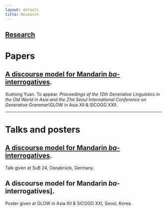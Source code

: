 ```yaml
---
layout: default
title: Research
---
```

## [Research](https://kathyuan28.github.io/p/research)

**Papers**
=======

## [A discourse model for Mandarin *ba*-interrogatives]({{site.github.paper_url}}).

 Xuetong Yuan. To appear. *Proceedings of the 12th Generative Linguistics in the Old World in Asia and the 21st Seoul International Conference on Generative Grammar*(GLOW in Asia XII & SICOGG XXI).

---

**Talks and posters**
=======

## [A discourse model for Mandarin *ba*-interrogatives]({{site.github.slides_url}}).
Talk given at SuB 24, Osnabrück, Germany. 

## A discourse model for Mandarin *ba*-interrogatives].
Poster given at GLOW in Asia XII & SICOGG XXI, Seoul, Korea.


